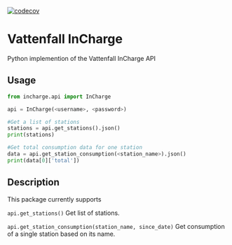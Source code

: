 [![codecov](https://codecov.io/gh/tgriek/incharge/branch/main/graph/badge.svg?token=SZPKLIUKS2)](https://codecov.io/gh/tgriek/incharge)
# Vattenfall InCharge
Python implemention of the Vattenfall InCharge API

## Usage

```python
from incharge.api import InCharge

api = InCharge(<username>, <password>)

#Get a list of stations
stations = api.get_stations().json()
print(stations)

#Get total consumption data for one station 
data = api.get_station_consumption(<station_name>).json()
print(data[0]['total'])
```
## Description
This package currently supports

`api.get_stations()` Get list of stations.

`api.get_station_consumption(station_name, since_date)` Get consumption of a single station based on its name.
